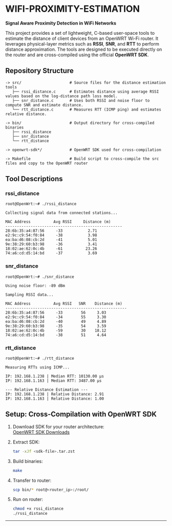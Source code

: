 # WIFI-PROXIMITY-ESTIMATION
**Signal Aware Proximity Detection in WiFi Networks**

This project provides a set of lightweight, C-based user-space tools to estimate the distance of client devices from an OpenWRT Wi-Fi router. It leverages physical-layer metrics such as **RSSI**, **SNR**, and **RTT** to perform distance approximation. The tools are designed to be executed directly on the router and are cross-compiled using the official **OpenWRT SDK**.

## Repository Structure

```
-> src/                     # Source files for the distance estimation tools
   ├── rssi_distance.c      # Estimates distance using average RSSI values based on the log-distance path loss model.
   ├── snr_distance.c       # Uses both RSSI and noise floor to compute SNR and estimate distance.
   └── rtt_distance.c       # Measures RTT (ICMP ping) and estimates relative distance.

-> bin/                     # Output directory for cross-compiled binaries
   ├── rssi_distance
   ├── snr_distance
   └── rtt_distance

-> openwrt-sdk*/            # OpenWRT SDK used for cross-compilation

-> Makefile                 # Build script to cross-compile the src files and copy to the OpenWRT router
```

## Tool Descriptions

### rssi_distance

```
root@OpenWrt:~# ./rssi_distance 

Collecting signal data from connected stations...

MAC Address          Avg RSSI     Distance (m)
---------------------------------------------------
28:6b:35:a4:87:56     -33           2.71
e2:9c:c9:54:f0:84     -38           3.98
ea:ba:d6:08:cb:2d     -41           5.01
9e:38:29:60:b3:98     -36           3.41
18:02:ae:62:0c:4b     -61          23.26
74:a6:cd:d5:14:bd     -37           3.69
```

### snr_distance

```
root@OpenWrt:~# ./snr_distance 

Using noise floor: -89 dBm

Sampling RSSI data...

MAC Address          Avg RSSI   SNR    Distance (m)
-----------------------------------------------------
28:6b:35:a4:87:56     -33        56     3.03
e2:9c:c9:54:f0:84     -34        55     3.30
ea:ba:d6:08:cb:2d     -40        49     4.89
9e:38:29:60:b3:98     -35        54     3.59
18:02:ae:62:0c:4b     -59        30    18.12
74:a6:cd:d5:14:bd     -38        51     4.64
```

### rtt_distance

```
root@OpenWrt:~# ./rtt_distance 

Measuring RTTs using ICMP...

IP: 192.168.1.238 | Median RTT: 10130.00 µs 
IP: 192.168.1.163 | Median RTT: 3487.00 µs 

--- Relative Distance Estimation ---
IP: 192.168.1.238 | Relative Distance: 2.91
IP: 192.168.1.163 | Relative Distance: 1.00
```

## Setup: Cross-Compilation with OpenWRT SDK

1. Download SDK for your router architecture:  
   [OpenWRT SDK Downloads](https://downloads.openwrt.org/)

2. Extract SDK:
   ```bash
   tar -xJf <sdk-file>.tar.zst
   ```

3. Build binaries:
   ```bash
   make
   ```

4. Transfer to router:
   ```bash
   scp bin/* root@<router_ip>:/root/
   ```

5. Run on router:
   ```bash
   chmod +x rssi_distance
   ./rssi_distance
   ```

---
